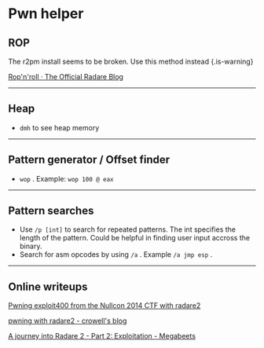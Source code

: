 # Pwn helper

## ROP
  The r2pm install seems to be broken. Use this method instead {.is-warning}

  [Rop'n'roll · The Official Radare Blog](undefined)

---

## Heap
  - `dmh` to see heap memory

---

## Pattern generator / Offset finder
  - `wop` . Example: `wop 100 @ eax`

---

## Pattern searches
  - Use `/p [int]` to search for repeated patterns. The int specifies the length of the pattern. Could be helpful in finding user input accross the binary.
  - Search for asm opcodes by using `/a` . Example `/a jmp esp` .

---

## Online writeups

  [Pwning exploit400 from the Nullcon 2014 CTF with radare2](undefined)

  [pwning with radare2 - crowell's blog](undefined)

  [A journey into Radare 2 - Part 2: Exploitation - Megabeets](undefined)